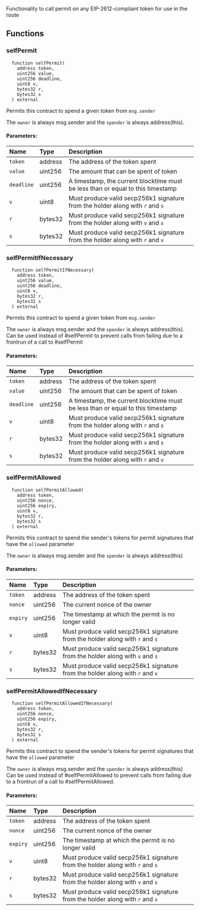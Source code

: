 Functionality to call permit on any EIP-2612-compliant token for use in the route


## Functions
### selfPermit
```solidity
  function selfPermit(
    address token,
    uint256 value,
    uint256 deadline,
    uint8 v,
    bytes32 r,
    bytes32 s
  ) external
```
Permits this contract to spend a given token from `msg.sender`

The `owner` is always msg.sender and the `spender` is always address(this).

#### Parameters:
| Name | Type | Description                                                          |
| :--- | :--- | :------------------------------------------------------------------- |
|`token` | address | The address of the token spent
|`value` | uint256 | The amount that can be spent of token
|`deadline` | uint256 | A timestamp, the current blocktime must be less than or equal to this timestamp
|`v` | uint8 | Must produce valid secp256k1 signature from the holder along with `r` and `s`
|`r` | bytes32 | Must produce valid secp256k1 signature from the holder along with `v` and `s`
|`s` | bytes32 | Must produce valid secp256k1 signature from the holder along with `r` and `v`

### selfPermitIfNecessary
```solidity
  function selfPermitIfNecessary(
    address token,
    uint256 value,
    uint256 deadline,
    uint8 v,
    bytes32 r,
    bytes32 s
  ) external
```
Permits this contract to spend a given token from `msg.sender`

The `owner` is always msg.sender and the `spender` is always address(this).
Can be used instead of #selfPermit to prevent calls from failing due to a frontrun of a call to #selfPermit

#### Parameters:
| Name | Type | Description                                                          |
| :--- | :--- | :------------------------------------------------------------------- |
|`token` | address | The address of the token spent
|`value` | uint256 | The amount that can be spent of token
|`deadline` | uint256 | A timestamp, the current blocktime must be less than or equal to this timestamp
|`v` | uint8 | Must produce valid secp256k1 signature from the holder along with `r` and `s`
|`r` | bytes32 | Must produce valid secp256k1 signature from the holder along with `v` and `s`
|`s` | bytes32 | Must produce valid secp256k1 signature from the holder along with `r` and `v`

### selfPermitAllowed
```solidity
  function selfPermitAllowed(
    address token,
    uint256 nonce,
    uint256 expiry,
    uint8 v,
    bytes32 r,
    bytes32 s
  ) external
```
Permits this contract to spend the sender's tokens for permit signatures that have the `allowed` parameter

The `owner` is always msg.sender and the `spender` is always address(this)

#### Parameters:
| Name | Type | Description                                                          |
| :--- | :--- | :------------------------------------------------------------------- |
|`token` | address | The address of the token spent
|`nonce` | uint256 | The current nonce of the owner
|`expiry` | uint256 | The timestamp at which the permit is no longer valid
|`v` | uint8 | Must produce valid secp256k1 signature from the holder along with `r` and `s`
|`r` | bytes32 | Must produce valid secp256k1 signature from the holder along with `v` and `s`
|`s` | bytes32 | Must produce valid secp256k1 signature from the holder along with `r` and `v`

### selfPermitAllowedIfNecessary
```solidity
  function selfPermitAllowedIfNecessary(
    address token,
    uint256 nonce,
    uint256 expiry,
    uint8 v,
    bytes32 r,
    bytes32 s
  ) external
```
Permits this contract to spend the sender's tokens for permit signatures that have the `allowed` parameter

The `owner` is always msg.sender and the `spender` is always address(this)
Can be used instead of #selfPermitAllowed to prevent calls from failing due to a frontrun of a call to #selfPermitAllowed.

#### Parameters:
| Name | Type | Description                                                          |
| :--- | :--- | :------------------------------------------------------------------- |
|`token` | address | The address of the token spent
|`nonce` | uint256 | The current nonce of the owner
|`expiry` | uint256 | The timestamp at which the permit is no longer valid
|`v` | uint8 | Must produce valid secp256k1 signature from the holder along with `r` and `s`
|`r` | bytes32 | Must produce valid secp256k1 signature from the holder along with `v` and `s`
|`s` | bytes32 | Must produce valid secp256k1 signature from the holder along with `r` and `v`

